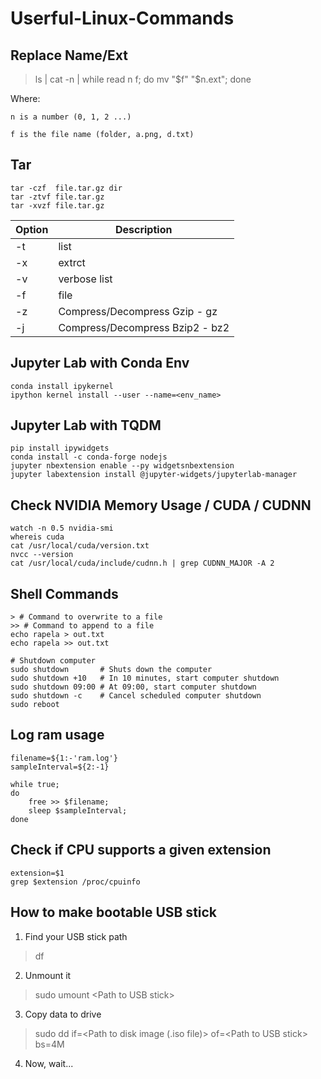 # Userful-Linux-Commands

## Replace Name/Ext

> ls | cat -n | while read n f; do mv "$f" "$n.ext"; done

Where:
    
    n is a number (0, 1, 2 ...)
  
    f is the file name (folder, a.png, d.txt)
  
## Tar
    tar -czf  file.tar.gz dir
    tar -ztvf file.tar.gz
    tar -xvzf file.tar.gz
    
| Option | Description                     |
|--------|---------------------------------|
| -t     | list                            |
| -x     | extrct                          |
| -v     | verbose list                    |
| -f     | file                            |
| -z     | Compress/Decompress Gzip - gz   |
| -j     | Compress/Decompress Bzip2 - bz2 |

## Jupyter Lab with Conda Env
    conda install ipykernel
    ipython kernel install --user --name=<env_name>

## Jupyter Lab with TQDM

    pip install ipywidgets 
    conda install -c conda-forge nodejs 
    jupyter nbextension enable --py widgetsnbextension
    jupyter labextension install @jupyter-widgets/jupyterlab-manager

## Check NVIDIA Memory Usage / CUDA / CUDNN

    watch -n 0.5 nvidia-smi
    whereis cuda
    cat /usr/local/cuda/version.txt
    nvcc --version
    cat /usr/local/cuda/include/cudnn.h | grep CUDNN_MAJOR -A 2

## Shell Commands

	> # Command to overwrite to a file
	>> # Command to append to a file
	echo rapela > out.txt
	echo rapela >> out.txt

    # Shutdown computer
	sudo shutdown       # Shuts down the computer
    sudo shutdown +10   # In 10 minutes, start computer shutdown
    sudo shutdown 09:00 # At 09:00, start computer shutdown
    sudo shutdown -c    # Cancel scheduled computer shutdown
	sudo reboot
	
## Log ram usage
	filename=${1:-'ram.log'}
	sampleInterval=${2:-1}

	while true; 
	do
		free >> $filename;
		sleep $sampleInterval;
	done

## Check if CPU supports a given extension
	extension=$1
	grep $extension /proc/cpuinfo

## How to make bootable USB stick
1. Find your USB stick path
> df
2. Unmount it
> sudo umount \<Path to USB stick\>
3. Copy data to drive
> sudo dd if=\<Path to disk image (.iso file)\> of=\<Path to USB stick\> bs=4M
4. Now, wait...
